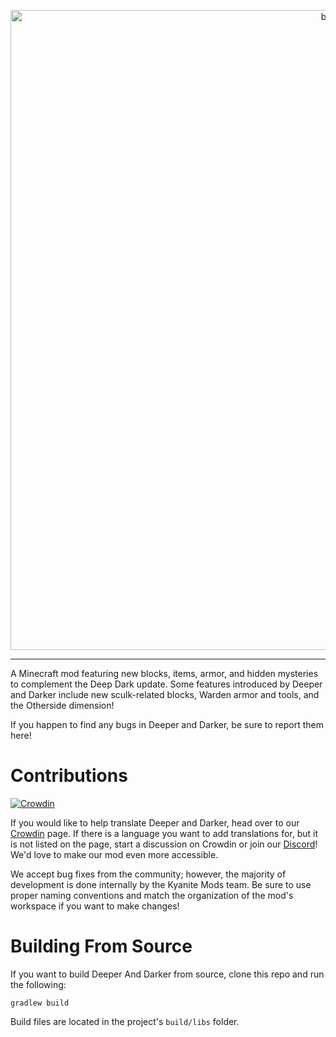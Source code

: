 <p align="center"><img src="https://github.com/KyaniteMods/DeeperAndDarker/blob/forge-1.20/src/main/resources/banner.png" alt="banner" width="1024"></p>

---
A Minecraft mod featuring new blocks, items, armor, and hidden mysteries to complement the Deep Dark update. Some features introduced by Deeper and Darker include new sculk-related blocks, Warden armor and tools, and the Otherside dimension!

If you happen to find any bugs in Deeper and Darker, be sure to report them here!

# Contributions
[![Crowdin](https://badges.crowdin.net/deeper-and-darker/localized.svg)](https://crowdin.com/project/deeper-and-darker)

If you would like to help translate Deeper and Darker, head over to our [Crowdin](https://crowdin.com/project/deeper-and-darker) page. If there is a language you want to add translations for, but it is not listed on the page, start a discussion on Crowdin or join our [Discord](https://discord.gg/GDNRd5yvxa)! We'd love to make our mod even more accessible.

We accept bug fixes from the community; however, the majority of development is done internally by the Kyanite Mods team. Be sure to use proper naming conventions and match the organization of the mod's workspace if you want to make changes!

# Building From Source

If you want to build Deeper And Darker from source, clone this repo and run the following:

```
gradlew build
```

Build files are located in the project's `build/libs` folder.
